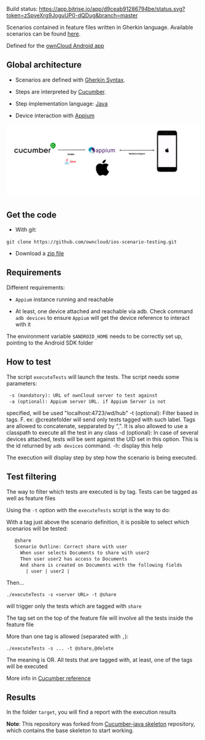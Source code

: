 Build status:
https://app.bitrise.io/app/d9ceab91286794be/status.svg?token=zSpveXrg9JoguUP0-dQDug&branch=master

Scenarios contained in feature files written in Gherkin language.
Available scenarios can be found
[here](ios-scenario-testing/src/test/resources/io/cucumber).

Defined for the [ownCloud Android app](https://github.com/owncloud/ios)


## Global architecture

- Scenarios are defined with [Gherkin
Syntax](https://cucumber.io/docs/gherkin/).

- Steps are interpreted by [Cucumber](https://cucumber.io/).

- Step implementation language:
[Java](https://docs.oracle.com/javase/7/docs/)

- Device interaction with [Appium](http://appium.io/)

![](architecture.png)

## Get the code

- With git:

`git clone https://github.com/owncloud/ios-scenario-testing.git`

- Download a [zip
file](https://github.com/owncloud/ios-scenario-testing/archive/master.zip)

## Requirements

Different requirements:

* `Appium` instance running and reachable

* At least, one device attached and reachable via adb. Check command
`adb devices` to ensure `Appium` will get the device reference to
interact with it

The environment variable `$ANDROID_HOME` needs to be correctly set up,
pointing to the Android SDK folder

## How to test

The script `executeTests` will launch the tests. The script needs some
parameters:

     -s (mandatory): URL of ownCloud server to test against
     -a (optional): Appium server URL. if Appium Server is not
specified, will be used "localhost:4723/wd/hub"
     -t (optional): Filter based in tags. F. ex: @createfolder will send
only tests tagged with such label. Tags are allowed to concatenate,
sepparated by ",". It is also allowed to use a classpath to execute all
the test in any class
     -d (optional): In case of several devices attached, tests will be
sent against the UID set in this option. This is the id returned by `adb
devices` command.
     -h: display this help

The execution will display step by step how the scenario is being executed.

## Test filtering

The way to filter which tests are executed is by tag. Tests can be
tagged as well as feature files

Using the `-t` option with the `executeTests` script is the way to do:

With a tag just above the scenario definition, it is posible to select
which scenarios will be tested:

```
   @share
   Scenario Outline: Correct share with user
     When user selects Documents to share with user2
     Then user user2 has access to Documents
     And share is created on Documents with the following fields
       | user | user2 |
```

Then...

````
./executeTests -s <server URL> -t @share
````

will trigger only the tests which are tagged with `share`

The tag set on the top of the feature file will involve all the tests
inside the feature file

More than one tag is allowed (separated with `,`):

````
./executeTests -s ... -t @share,@delete
````

The meaning is OR. All tests that are tagged with, at least, one of the
tags will be executed

More info in [Cucumber reference](https://cucumber.io/docs/cucumber/api/)

## Results

In the folder `target`, you will find a report with the execution results

**Note**: This repository was forked from [Cucumber-java
skeleton](https://github.com/cucumber/cucumber-java-skeleton)
repository, which contains the base skeleton to start working.